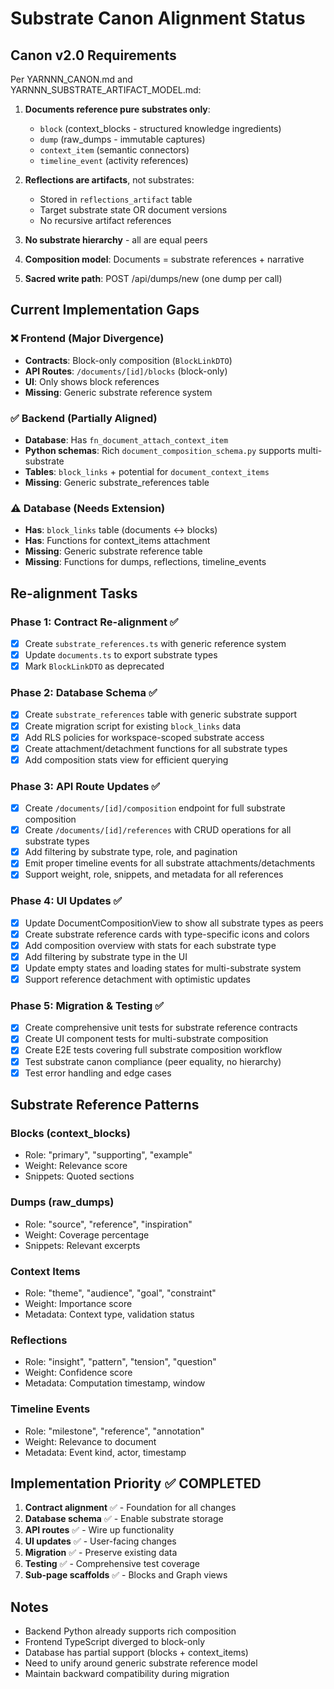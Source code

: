 # Substrate Canon Alignment Status

## Canon v2.0 Requirements

Per YARNNN_CANON.md and YARNNN_SUBSTRATE_ARTIFACT_MODEL.md:

1. **Documents reference pure substrates only**:
   - `block` (context_blocks - structured knowledge ingredients)
   - `dump` (raw_dumps - immutable captures)
   - `context_item` (semantic connectors)
   - `timeline_event` (activity references)

2. **Reflections are artifacts**, not substrates:
   - Stored in `reflections_artifact` table
   - Target substrate state OR document versions
   - No recursive artifact references

2. **No substrate hierarchy** - all are equal peers
3. **Composition model**: Documents = substrate references + narrative
4. **Sacred write path**: POST /api/dumps/new (one dump per call)

## Current Implementation Gaps

### ❌ Frontend (Major Divergence)
- **Contracts**: Block-only composition (`BlockLinkDTO`)
- **API Routes**: `/documents/[id]/blocks` (block-only)
- **UI**: Only shows block references
- **Missing**: Generic substrate reference system

### ✅ Backend (Partially Aligned)
- **Database**: Has `fn_document_attach_context_item` 
- **Python schemas**: Rich `document_composition_schema.py` supports multi-substrate
- **Tables**: `block_links` + potential for `document_context_items`
- **Missing**: Generic substrate_references table

### ⚠️ Database (Needs Extension)
- **Has**: `block_links` table (documents ↔ blocks)
- **Has**: Functions for context_items attachment
- **Missing**: Generic substrate reference table
- **Missing**: Functions for dumps, reflections, timeline_events

## Re-alignment Tasks

### Phase 1: Contract Re-alignment ✅
- [x] Create `substrate_references.ts` with generic reference system
- [x] Update `documents.ts` to export substrate types
- [x] Mark `BlockLinkDTO` as deprecated

### Phase 2: Database Schema ✅
- [x] Create `substrate_references` table with generic substrate support
- [x] Create migration script for existing `block_links` data
- [x] Add RLS policies for workspace-scoped substrate access
- [x] Create attachment/detachment functions for all substrate types
- [x] Add composition stats view for efficient querying

### Phase 3: API Route Updates ✅
- [x] Create `/documents/[id]/composition` endpoint for full substrate composition
- [x] Create `/documents/[id]/references` with CRUD operations for all substrate types
- [x] Add filtering by substrate type, role, and pagination
- [x] Emit proper timeline events for all substrate attachments/detachments
- [x] Support weight, role, snippets, and metadata for all references

### Phase 4: UI Updates ✅
- [x] Update DocumentCompositionView to show all substrate types as peers
- [x] Create substrate reference cards with type-specific icons and colors
- [x] Add composition overview with stats for each substrate type
- [x] Add filtering by substrate type in the UI
- [x] Update empty states and loading states for multi-substrate system
- [x] Support reference detachment with optimistic updates

### Phase 5: Migration & Testing ✅
- [x] Create comprehensive unit tests for substrate reference contracts
- [x] Create UI component tests for multi-substrate composition
- [x] Create E2E tests covering full substrate composition workflow
- [x] Test substrate canon compliance (peer equality, no hierarchy)
- [x] Test error handling and edge cases

## Substrate Reference Patterns

### Blocks (context_blocks)
- Role: "primary", "supporting", "example"
- Weight: Relevance score
- Snippets: Quoted sections

### Dumps (raw_dumps)
- Role: "source", "reference", "inspiration"
- Weight: Coverage percentage
- Snippets: Relevant excerpts

### Context Items
- Role: "theme", "audience", "goal", "constraint"
- Weight: Importance score
- Metadata: Context type, validation status

### Reflections
- Role: "insight", "pattern", "tension", "question"
- Weight: Confidence score
- Metadata: Computation timestamp, window

### Timeline Events
- Role: "milestone", "reference", "annotation"
- Weight: Relevance to document
- Metadata: Event kind, actor, timestamp

## Implementation Priority ✅ COMPLETED

1. **Contract alignment** ✅ - Foundation for all changes
2. **Database schema** ✅ - Enable substrate storage
3. **API routes** ✅ - Wire up functionality
4. **UI updates** ✅ - User-facing changes
5. **Migration** ✅ - Preserve existing data
6. **Testing** ✅ - Comprehensive test coverage
7. **Sub-page scaffolds** ✅ - Blocks and Graph views

## Notes

- Backend Python already supports rich composition
- Frontend TypeScript diverged to block-only
- Database has partial support (blocks + context_items)
- Need to unify around generic substrate reference model
- Maintain backward compatibility during migration